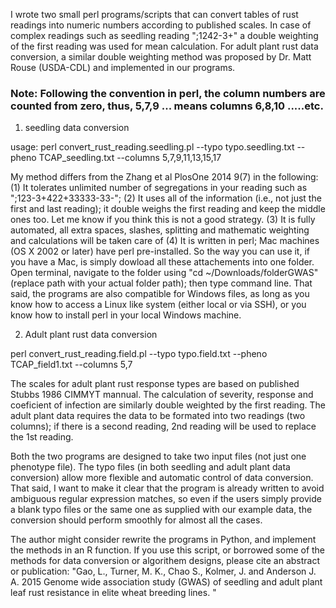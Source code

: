 I wrote two small perl programs/scripts that can convert tables of rust readings into numeric numbers according to published scales. In case of complex readings such as seedling reading ";1242-3+" a double weighting of the first reading was used for mean calculation. For adult plant rust data conversion, a similar double weighting method was proposed by Dr. Matt Rouse (USDA-CDL) and implemented in our programs.

### Note: Following the convention in perl, the column numbers are counted from zero, thus, 5,7,9 ... means columns 6,8,10 .....etc.

1. seedling data conversion 

usage: perl convert_rust_reading.seedling.pl --typo typo.seedling.txt --pheno TCAP_seedling.txt --columns 5,7,9,11,13,15,17


My method differs from the Zhang et al PlosOne 2014 9(7) in the following:
(1) It tolerates unlimited number of segregations in your reading such as ";123-3+422+33333-33-";
(2) It uses all of the information (i.e., not just the first and last reading); it double weighs the first reading and keep the middle ones too. Let me know if you think this is not a good strategy.
(3) It is fully automated, all extra spaces, slashes, splitting and mathematic weighting and calculations will be taken care of
(4) It is written in perl; Mac machines (OS X 2002 or later) have perl pre-installed.  So the way you can use it, if you have a Mac, is simply dowload all these attachements into one folder. Open terminal, navigate to  the folder using "cd ~/Downloads/folderGWAS" (replace path with your actual folder path); then type command line. That said, the programs are also compatible for Windows files, as long as you know how to access a Linux like system (either local or via SSH), or you know how to install perl in your local Windows machine.

2. Adult plant rust data conversion

perl convert_rust_reading.field.pl --typo typo.field.txt --pheno TCAP_field1.txt --columns 5,7

The scales for adult plant rust response types are based on published Stubbs 1986 CIMMYT mannual. The calculation of severity, response and coeficient of infection are similarly double weighted by the first reading. The adult plant data requires the data to be formated into two readings (two columns); if there is a second reading, 2nd reading will be used to replace the 1st reading.

Both the two programs are designed to take two input files (not just one phenotype file). The typo files (in both seedling and adult plant data conversion) allow more flexible and automatic control of data conversion. That said, I want to make it clear that the program is already written to avoid ambiguous regular expression matches, so even if the users simply provide a blank typo files or the same one as supplied with our example data, the conversion should perform smoothly for almost all the cases.

The author might consider rewrite the programs in Python, and implement the methods in an R function. If you use this script, or borrowed some of the methods for data conversion or algorithem designs, please cite an abstract or publication: "Gao, L., Turner, M. K., Chao S., Kolmer, J. and Anderson J. A. 2015 Genome wide association study (GWAS) of seedling and adult plant leaf rust resistance in elite wheat breeding lines. "

